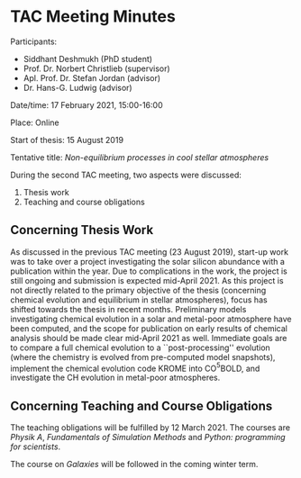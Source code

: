 # TAC Meeting Minutes

Participants:

- Siddhant Deshmukh (PhD student)
- Prof. Dr. Norbert Christlieb (supervisor)
- Apl. Prof. Dr. Stefan Jordan (advisor)
- Dr. Hans-G. Ludwig (advisor)

Date/time: 17 February 2021, 15:00-16:00

Place: Online

Start of thesis: 15 August 2019

Tentative title: _Non-equilibrium processes in cool stellar atmospheres_

During the second TAC meeting, two aspects were discussed:

1. Thesis work
2. Teaching and course obligations

## Concerning Thesis Work

As discussed in the previous TAC meeting (23 August 2019), start-up work
was to take over a project investigating the solar silicon abundance with
a publication within the year. Due to complications in the work, the
project is still ongoing and submission is expected mid-April 2021. As this
project is not directly related to the primary objective of the thesis
(concerning chemical evolution and equilibrium in stellar atmospheres),
focus has shifted towards the thesis in recent months. Preliminary models
investigating chemical evolution in a solar and metal-poor atmosphere have
been computed, and the scope for publication on early results of chemical
analysis should be made clear mid-April
2021 as well. Immediate goals are to compare a full chemical evolution to
a ``post-processing'' evolution (where the chemistry is evolved from
pre-computed model snapshots), implement the chemical evolution code KROME
into CO$^5$BOLD, and investigate the CH evolution in metal-poor
atmospheres.

## Concerning Teaching and Course Obligations

The teaching obligations will be fulfilled by 12 March 2021. The courses
are _Physik A_, _Fundamentals of Simulation Methods_ and
_Python: programming for scientists_.

The course on _Galaxies_ will be followed in the coming winter term.
